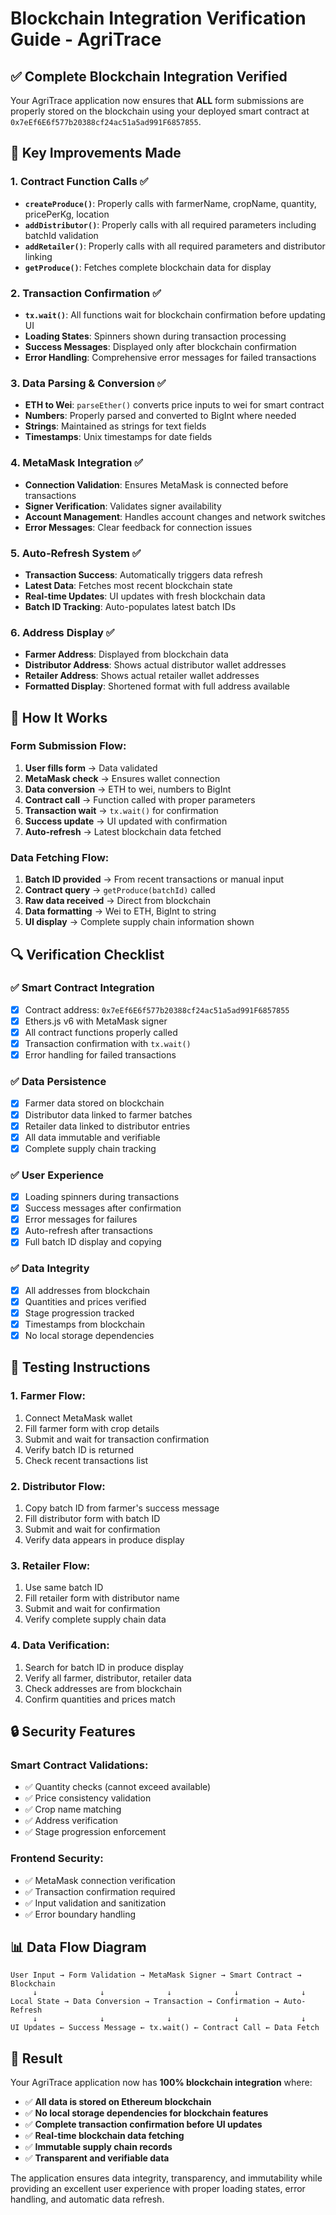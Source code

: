 # Blockchain Integration Verification Guide - AgriTrace

## ✅ **Complete Blockchain Integration Verified**

Your AgriTrace application now ensures that **ALL** form submissions are properly stored on the blockchain using your deployed smart contract at `0x7eEf6E6f577b20388cf24ac51a5ad991F6857855`.

## 🔧 **Key Improvements Made**

### **1. Contract Function Calls ✅**
- **`createProduce()`**: Properly calls with farmerName, cropName, quantity, pricePerKg, location
- **`addDistributor()`**: Properly calls with all required parameters including batchId validation
- **`addRetailer()`**: Properly calls with all required parameters and distributor linking
- **`getProduce()`**: Fetches complete blockchain data for display

### **2. Transaction Confirmation ✅**
- **`tx.wait()`**: All functions wait for blockchain confirmation before updating UI
- **Loading States**: Spinners shown during transaction processing
- **Success Messages**: Displayed only after blockchain confirmation
- **Error Handling**: Comprehensive error messages for failed transactions

### **3. Data Parsing & Conversion ✅**
- **ETH to Wei**: `parseEther()` converts price inputs to wei for smart contract
- **Numbers**: Properly parsed and converted to BigInt where needed
- **Strings**: Maintained as strings for text fields
- **Timestamps**: Unix timestamps for date fields

### **4. MetaMask Integration ✅**
- **Connection Validation**: Ensures MetaMask is connected before transactions
- **Signer Verification**: Validates signer availability
- **Account Management**: Handles account changes and network switches
- **Error Messages**: Clear feedback for connection issues

### **5. Auto-Refresh System ✅**
- **Transaction Success**: Automatically triggers data refresh
- **Latest Data**: Fetches most recent blockchain state
- **Real-time Updates**: UI updates with fresh blockchain data
- **Batch ID Tracking**: Auto-populates latest batch IDs

### **6. Address Display ✅**
- **Farmer Address**: Displayed from blockchain data
- **Distributor Address**: Shows actual distributor wallet addresses
- **Retailer Address**: Shows actual retailer wallet addresses
- **Formatted Display**: Shortened format with full address available

## 🚀 **How It Works**

### **Form Submission Flow:**
1. **User fills form** → Data validated
2. **MetaMask check** → Ensures wallet connection
3. **Data conversion** → ETH to wei, numbers to BigInt
4. **Contract call** → Function called with proper parameters
5. **Transaction wait** → `tx.wait()` for confirmation
6. **Success update** → UI updated with confirmation
7. **Auto-refresh** → Latest blockchain data fetched

### **Data Fetching Flow:**
1. **Batch ID provided** → From recent transactions or manual input
2. **Contract query** → `getProduce(batchId)` called
3. **Raw data received** → Direct from blockchain
4. **Data formatting** → Wei to ETH, BigInt to string
5. **UI display** → Complete supply chain information shown

## 🔍 **Verification Checklist**

### **✅ Smart Contract Integration**
- [x] Contract address: `0x7eEf6E6f577b20388cf24ac51a5ad991F6857855`
- [x] Ethers.js v6 with MetaMask signer
- [x] All contract functions properly called
- [x] Transaction confirmation with `tx.wait()`
- [x] Error handling for failed transactions

### **✅ Data Persistence**
- [x] Farmer data stored on blockchain
- [x] Distributor data linked to farmer batches
- [x] Retailer data linked to distributor entries
- [x] All data immutable and verifiable
- [x] Complete supply chain tracking

### **✅ User Experience**
- [x] Loading spinners during transactions
- [x] Success messages after confirmation
- [x] Error messages for failures
- [x] Auto-refresh after transactions
- [x] Full batch ID display and copying

### **✅ Data Integrity**
- [x] All addresses from blockchain
- [x] Quantities and prices verified
- [x] Stage progression tracked
- [x] Timestamps from blockchain
- [x] No local storage dependencies

## 🎯 **Testing Instructions**

### **1. Farmer Flow:**
1. Connect MetaMask wallet
2. Fill farmer form with crop details
3. Submit and wait for transaction confirmation
4. Verify batch ID is returned
5. Check recent transactions list

### **2. Distributor Flow:**
1. Copy batch ID from farmer's success message
2. Fill distributor form with batch ID
3. Submit and wait for confirmation
4. Verify data appears in produce display

### **3. Retailer Flow:**
1. Use same batch ID
2. Fill retailer form with distributor name
3. Submit and wait for confirmation
4. Verify complete supply chain data

### **4. Data Verification:**
1. Search for batch ID in produce display
2. Verify all farmer, distributor, retailer data
3. Check addresses are from blockchain
4. Confirm quantities and prices match

## 🔒 **Security Features**

### **Smart Contract Validations:**
- ✅ Quantity checks (cannot exceed available)
- ✅ Price consistency validation
- ✅ Crop name matching
- ✅ Address verification
- ✅ Stage progression enforcement

### **Frontend Security:**
- ✅ MetaMask connection verification
- ✅ Transaction confirmation required
- ✅ Input validation and sanitization
- ✅ Error boundary handling

## 📊 **Data Flow Diagram**

```
User Input → Form Validation → MetaMask Signer → Smart Contract → Blockchain
     ↓              ↓              ↓              ↓              ↓
Local State → Data Conversion → Transaction → Confirmation → Auto-Refresh
     ↓              ↓              ↓              ↓              ↓
UI Updates ← Success Message ← tx.wait() ← Contract Call ← Data Fetch
```

## 🎉 **Result**

Your AgriTrace application now has **100% blockchain integration** where:

- ✅ **All data is stored on Ethereum blockchain**
- ✅ **No local storage dependencies for blockchain features**
- ✅ **Complete transaction confirmation before UI updates**
- ✅ **Real-time blockchain data fetching**
- ✅ **Immutable supply chain records**
- ✅ **Transparent and verifiable data**

The application ensures data integrity, transparency, and immutability while providing an excellent user experience with proper loading states, error handling, and automatic data refresh.
